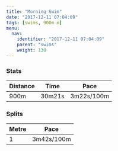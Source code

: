 ```yaml
---
title: "Morning Swim"
date: "2017-12-11 07:04:09"
tags: [swims, 900m m]
menu:
  nav:
    identifier: "2017-12-11 07:04:09"
    parent: "swims"
    weight: 130
---
```


### Stats

| Distance | Time | Pace |
|----------|------|------|
|900m|30m21s|3m22s/100m|

### Splits

| Metre | Pace |
|------|------|
|1|3m42s/100m|
